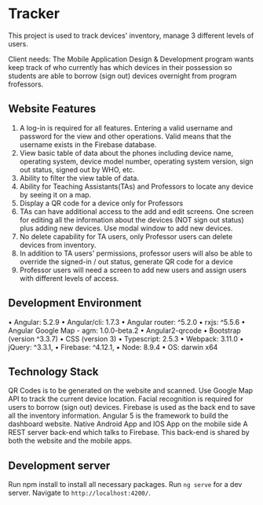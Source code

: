 # Tracker

This project is used to track devices' inventory, manage 3 different levels of users.

Client needs: The Mobile Application Design & Development program wants keep track of who currently has which devices in their possession so students are able to borrow (sign out) devices overnight from program frofessors.


## Website Features
1. A log-in is required for all features. Entering a valid username and password for the view and other operations. Valid means that the username exists in the Firebase database.
2. View basic table of data about the phones including device name, operating system, device model number, operating system version, sign out status, signed out by WHO, etc.
3. Ability to filter the view table of data.
4. Ability for Teaching Assistants(TAs) and Professors to locate any device by seeing it on a map.
5. Display a QR code for a device only for Professors
6. TAs can have additional access to the add and edit screens. One screen for editing all the information about the devices (NOT sign out status) plus adding new devices. Use modal window to add new devices.
7. No delete capability for TA users, only Professor users can delete devices from inventory.
8. In addition to TA users' permissions, professor users will also be able to override the signed-in / out status, generate QR code for a device
9. Professor users will need a screen to add new users and assign users with different levels of access.


## Development Environment
• Angular: 5.2.9
• Angular/cli: 1.7.3
• Angular router: ^5.2.0
• rxjs: ^5.5.6
• Angular Google Map - agm: 1.0.0-beta.2
• Angular2-qrcode
• Bootstrap (version ^3.3.7)
• CSS (version 3)
• Typescript: 2.5.3
• Webpack: 3.11.0
• jQuery: ^3.3.1,
• Firebase: ^4.12.1,
• Node: 8.9.4
• OS: darwin x64

## Technology Stack
QR Codes is to be generated on the website and scanned. 
Use Google Map API to track the current device location.
Facial recognition is required for users to borrow (sign out) devices. 
Firebase is used as the back end to save all the inventory information.
Angular 5 is the framework to build the dashboard website. Native Android App and IOS App on the mobile side
A REST server back-end which talks to Firebase. This back-end is shared by both the website and the mobile apps.


## Development server
Run npm install to install all necessary packages.
Run `ng serve` for a dev server. Navigate to `http://localhost:4200/`. 
